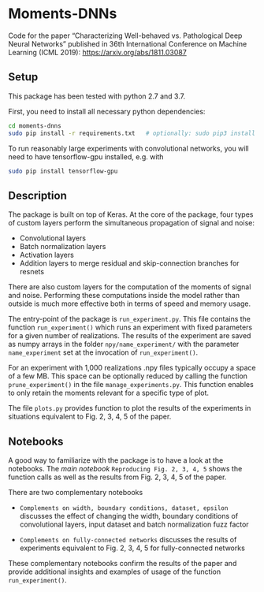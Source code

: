 # Moments-DNNs

Code for the paper “Characterizing Well-behaved vs. Pathological Deep Neural Networks” published in 36th International Conference on Machine Learning (ICML 2019): https://arxiv.org/abs/1811.03087

## Setup
This package has been tested with python 2.7 and 3.7.

First, you need to install all necessary python dependencies:
```sh
cd moments-dnns
sudo pip install -r requirements.txt   # optionally: sudo pip3 install -r requirements.txt
```
To run reasonably large experiments with convolutional networks, you will need to have tensorflow-gpu installed, e.g. with
```sh
sudo pip install tensorflow-gpu
```


## Description

The package is built on top of Keras. At the core of the package, four types of custom layers perform the simultaneous propagation of signal and noise:
* Convolutional layers
* Batch normalization layers
* Activation layers
* Addition layers to merge residual and skip-connection branches for resnets

There are also custom layers for the computation of the moments of signal and noise. Performing these computations inside the model rather than outside is much more effective both in terms of speed and memory usage.

The entry-point of the package is `run_experiment.py`. This file contains the function `run_experiment()` which runs an experiment with fixed parameters for a given number of realizations. The results of the experiment are saved as numpy arrays in the folder `npy/name_experiment/` with the parameter `name_experiment` set at the invocation of `run_experiment()`.

For an experiment with 1,000 realizations .npy files typically occupy a space of a few MB. This space can be optionally reduced by calling the function `prune_experiment()` in the file `manage_experiments.py`. This function enables to only retain the moments relevant for a specific type of plot.

The file `plots.py` provides function to plot the results of the experiments in situations equivalent to Fig. 2, 3, 4, 5 of the paper.


## Notebooks

A good way to familiarize with the package is to have a look at the notebooks. The *main notebook* `Reproducing Fig. 2, 3, 4, 5` shows the function calls as well as the results from Fig. 2, 3, 4, 5 of the paper.

There are two complementary notebooks 

- `Complements on width, boundary conditions, dataset, epsilon` discusses the effect of changing the width, boundary conditions of convolutional layers, input dataset and batch normalization fuzz factor

- `Complements on fully-connected networks` discusses the results of experiments equivalent to Fig. 2, 3, 4, 5 for fully-connected networks

These complementary notebooks confirm the results of the paper and provide additional insights and examples of usage of the function `run_experiment()`.

